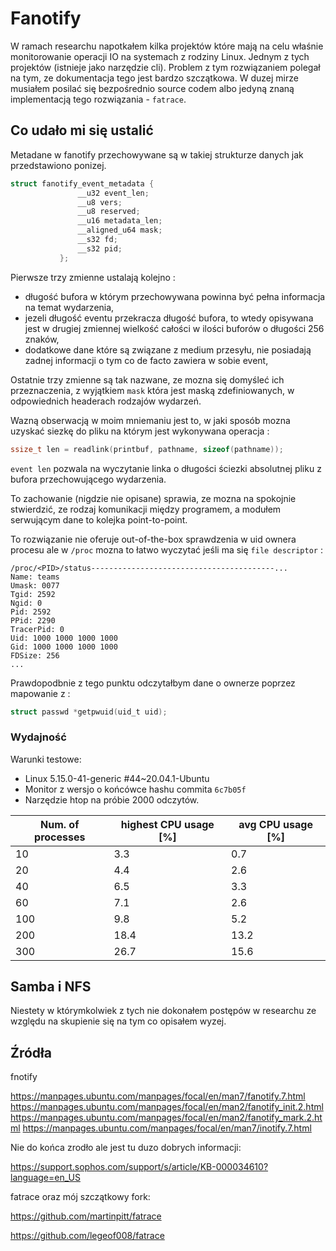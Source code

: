 # Fanotify 
W ramach researchu napotkałem kilka projektów które mają na celu właśnie monitorowanie operacji IO na systemach z rodziny Linux. Jednym z tych projektów (istnieje jako narzędzie cli). Problem z tym rozwiązaniem polegał na tym, ze dokumentacja tego jest bardzo szczątkowa. W duzej mirze musiałem posilać się bezpośrednio source codem albo jedyną znaną implementacją tego rozwiązania - `fatrace`.
## Co udało mi się ustalić 
Metadane w fanotify przechowywane są w takiej strukturze danych jak przedstawiono ponizej.
```C
struct fanotify_event_metadata {
               __u32 event_len;
               __u8 vers;
               __u8 reserved;
               __u16 metadata_len;
               __aligned_u64 mask;
               __s32 fd;
               __s32 pid;
           };
```
Pierwsze trzy zmienne ustalają kolejno :
- długość bufora w którym przechowywana powinna być pełna informacja na temat wydarzenia,
- jezeli długość eventu przekracza długość bufora, to wtedy opisywana jest w drugiej zmiennej wielkość całości w ilości buforów o długości 256 znaków,
- dodatkowe dane które są związane z medium przesyłu, nie posiadają zadnej informacji o tym co de facto zawiera w sobie event,

Ostatnie trzy zmienne są tak nazwane, ze mozna się domyśleć ich przeznaczenia, z wyjątkiem `mask` która jest maską zdefiniowanych, w odpowiednich headerach rodzajów wydarzeń.


Wazną obserwacją w moim mniemaniu jest to, w jaki sposób mozna uzyskać siezkę do pliku na którym jest wykonywana operacja :
```C
ssize_t len = readlink(printbuf, pathname, sizeof(pathname));
```
`event len` pozwala na wyczytanie linka o długości ściezki absolutnej pliku z bufora przechowującego wydarzenia.

To zachowanie (nigdzie nie opisane) sprawia, ze mozna na spokojnie stwierdzić, ze rodzaj komunikacji między programem, a modułem serwującym dane to kolejka point-to-point.

To rozwiązanie nie oferuje out-of-the-box sprawdzenia w uid ownera procesu ale w `/proc` mozna to łatwo wyczytać jeśli ma się `file descriptor` :
```
/proc/<PID>/status-----------------------------------------...
Name: teams
Umask: 0077
Tgid: 2592
Ngid: 0
Pid: 2592
PPid: 2290
TracerPid: 0
Uid: 1000 1000 1000 1000
Gid: 1000 1000 1000 1000
FDSize: 256
...
```
Prawdopodbnie z tego punktu odczytałbym dane o ownerze poprzez mapowanie z :
```C
struct passwd *getpwuid(uid_t uid);
```
### Wydajność
Warunki testowe: 
- Linux 5.15.0-41-generic #44~20.04.1-Ubuntu
- Monitor z wersjo o końcówce hashu commita `6c7b05f`
- Narzędzie htop na próbie 2000 odczytów.

| Num. of processes | highest CPU usage [%] | avg CPU usage [%] |
|-------------------|-----------------------|-------------------|
| 10                | 3.3                   | 0.7               |
| 20                | 4.4                   | 2.6               |
| 40                | 6.5                   | 3.3               |
| 60                | 7.1                   | 2.6               |
| 100               | 9.8                   | 5.2               |
| 200               | 18.4                  | 13.2              |
| 300               | 26.7                  | 15.6              |


## Samba i NFS
Niestety w którymkolwiek z tych nie dokonałem postępów w researchu ze względu na skupienie się na tym co opisałem wyzej.

## Źródła
fnotify

https://manpages.ubuntu.com/manpages/focal/en/man7/fanotify.7.html
https://manpages.ubuntu.com/manpages/focal/en/man2/fanotify_init.2.html
https://manpages.ubuntu.com/manpages/focal/en/man2/fanotify_mark.2.html
https://manpages.ubuntu.com/manpages/focal/en/man7/inotify.7.html

Nie do końca zrodło ale jest tu duzo dobrych informacji:

https://support.sophos.com/support/s/article/KB-000034610?language=en_US

fatrace oraz mój szczątkowy fork:

https://github.com/martinpitt/fatrace

https://github.com/legeof008/fatrace


